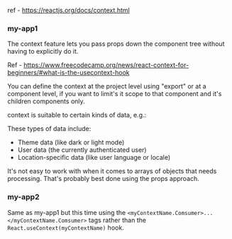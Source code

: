 ref - https://reactjs.org/docs/context.html

### my-app1 
The context feature lets you pass props down the component tree without having to explicitly do it. 

Ref - https://www.freecodecamp.org/news/react-context-for-beginners/#what-is-the-usecontext-hook

You can define the context at the project level using "export" or at a component level, if you want to limit's it scope
to that component and it's children components only. 

context is suitable to certain kinds of data, e.g.:

These types of data include:
- Theme data (like dark or light mode)
- User data (the currently authenticated user)
- Location-specific data (like user language or locale)

It's not easy to work with when it comes to arrays of objects that needs processing. That's probably best done using the props approach. 


### my-app2
Same as my-app1 but this time using the `<myContextName.Comsumer>...</myContextName.Comsumer>` tags rather than the `React.useContext(myContextName)` hook. 
